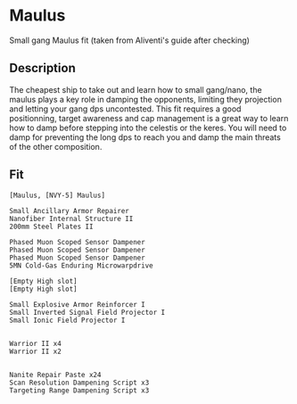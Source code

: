 # Maulus

Small gang Maulus fit (taken from Aliventi's guide after checking)


## Description

The cheapest ship to take out and learn how to small gang/nano, the maulus plays a key role in damping the opponents, limiting they projection and letting your gang dps uncontested. This fit requires a good positionning, target awareness and cap management is a great way to learn how to damp before stepping into the celestis or the keres. You will need to damp for preventing the long dps to reach you and damp the main threats of the other composition.

## Fit

```
[Maulus, [NVY-5] Maulus]

Small Ancillary Armor Repairer
Nanofiber Internal Structure II
200mm Steel Plates II

Phased Muon Scoped Sensor Dampener
Phased Muon Scoped Sensor Dampener
Phased Muon Scoped Sensor Dampener
5MN Cold-Gas Enduring Microwarpdrive

[Empty High slot]
[Empty High slot]

Small Explosive Armor Reinforcer I
Small Inverted Signal Field Projector I
Small Ionic Field Projector I


Warrior II x4
Warrior II x2


Nanite Repair Paste x24
Scan Resolution Dampening Script x3
Targeting Range Dampening Script x3
```